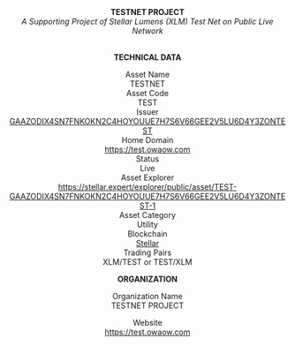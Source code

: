 <div align="center">
<strong>TESTNET PROJECT</strong><br>
<i>A Supporting Project of Stellar Lumens (XLM) Test Net on Public Live Network</i><br><br>

<strong>TECHNICAL DATA</strong><br> 

Asset Name<br>TESTNET<br>
Asset Code<br>TEST<br>
Issuer<br><a href="https://stellar.expert/explorer/public/account/GAAZODIX4SN7FNKOKN2C4HOYOUUE7H7S6V66GEE2V5LU6D4Y3ZONTEST" target="_blank">GAAZODIX4SN7FNKOKN2C4HOYOUUE7H7S6V66GEE2V5LU6D4Y3ZONTEST</a><br> 
Home Domain<br><a href="https://test.owaow.com" target="_blank">https://test.owaow.com</a><br> 
Status<br>Live<br> 
Asset Explorer<br><a href="https://stellar.expert/explorer/public/asset/TEST-GAAZODIX4SN7FNKOKN2C4HOYOUUE7H7S6V66GEE2V5LU6D4Y3ZONTEST-1" target="_blank">https://stellar.expert/explorer/public/asset/TEST-GAAZODIX4SN7FNKOKN2C4HOYOUUE7H7S6V66GEE2V5LU6D4Y3ZONTEST-1</a><br> 
Asset Category<br>Utility<br> 
Blockchain<br><a href="https://stellar.org" target="_blank">Stellar</a><br> 
Trading Pairs<br>XLM/TEST or TEST/XLM<br> 

<strong>ORGANIZATION</strong><br> 

Organization Name<br>TESTNET PROJECT<br> 

Website<br><a href="https://test.owaow.com" target="_blank">https://test.owaow.com</a><br> 
</div>
